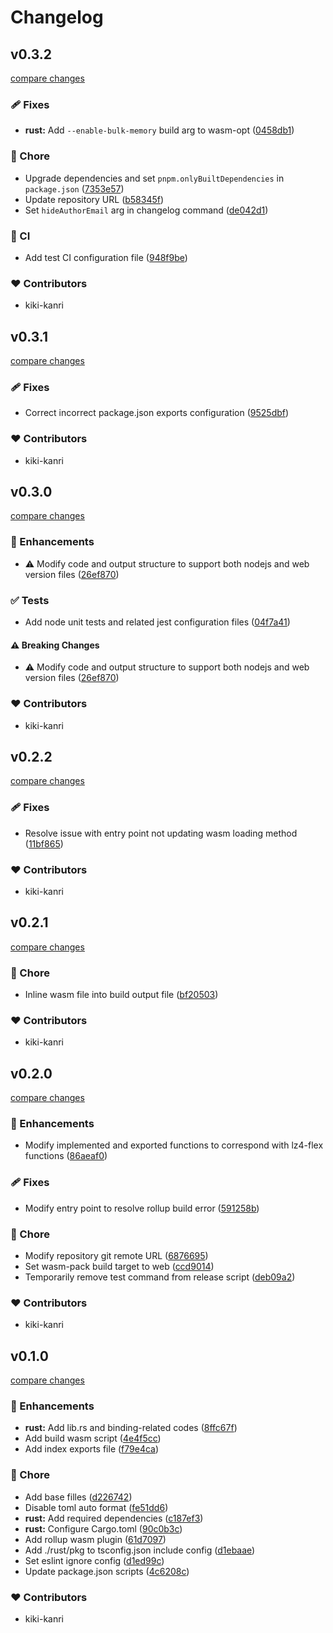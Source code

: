 # Changelog

## v0.3.2

[compare changes](https://github.com/kikiutils/node-lz4-wasm/compare/v0.3.1...v0.3.2)

### 🩹 Fixes

- **rust:** Add `--enable-bulk-memory` build arg to wasm-opt ([0458db1](https://github.com/kikiutils/node-lz4-wasm/commit/0458db1))

### 🏡 Chore

- Upgrade dependencies and set `pnpm.onlyBuiltDependencies` in `package.json` ([7353e57](https://github.com/kikiutils/node-lz4-wasm/commit/7353e57))
- Update repository URL ([b58345f](https://github.com/kikiutils/node-lz4-wasm/commit/b58345f))
- Set `hideAuthorEmail` arg in changelog command ([de042d1](https://github.com/kikiutils/node-lz4-wasm/commit/de042d1))

### 🤖 CI

- Add test CI configuration file ([948f9be](https://github.com/kikiutils/node-lz4-wasm/commit/948f9be))

### ❤️ Contributors

- kiki-kanri

## v0.3.1

[compare changes](https://github.com/kikiutils/node-lz4-wasm/compare/v0.3.0...v0.3.1)

### 🩹 Fixes

- Correct incorrect package.json exports configuration ([9525dbf](https://github.com/kikiutils/node-lz4-wasm/commit/9525dbf))

### ❤️ Contributors

- kiki-kanri

## v0.3.0

[compare changes](https://github.com/kikiutils/node-lz4-wasm/compare/v0.2.2...v0.3.0)

### 🚀 Enhancements

- ⚠️ Modify code and output structure to support both nodejs and web version files ([26ef870](https://github.com/kikiutils/node-lz4-wasm/commit/26ef870))

### ✅ Tests

- Add node unit tests and related jest configuration files ([04f7a41](https://github.com/kikiutils/node-lz4-wasm/commit/04f7a41))

#### ⚠️ Breaking Changes

- ⚠️ Modify code and output structure to support both nodejs and web version files ([26ef870](https://github.com/kikiutils/node-lz4-wasm/commit/26ef870))

### ❤️ Contributors

- kiki-kanri

## v0.2.2

[compare changes](https://github.com/kikiutils/node-lz4-wasm/compare/v0.2.1...v0.2.2)

### 🩹 Fixes

- Resolve issue with entry point not updating wasm loading method ([11bf865](https://github.com/kikiutils/node-lz4-wasm/commit/11bf865))

### ❤️ Contributors

- kiki-kanri

## v0.2.1

[compare changes](https://github.com/kikiutils/node-lz4-wasm/compare/v0.2.0...v0.2.1)

### 🏡 Chore

- Inline wasm file into build output file ([bf20503](https://github.com/kikiutils/node-lz4-wasm/commit/bf20503))

### ❤️ Contributors

- kiki-kanri

## v0.2.0

[compare changes](https://github.com/kikiutils/node-lz4-wasm/compare/v0.1.0...v0.2.0)

### 🚀 Enhancements

- Modify implemented and exported functions to correspond with lz4-flex functions ([86aeaf0](https://github.com/kikiutils/node-lz4-wasm/commit/86aeaf0))

### 🩹 Fixes

- Modify entry point to resolve rollup build error ([591258b](https://github.com/kikiutils/node-lz4-wasm/commit/591258b))

### 🏡 Chore

- Modify repository git remote URL ([6876695](https://github.com/kikiutils/node-lz4-wasm/commit/6876695))
- Set wasm-pack build target to web ([ccd9014](https://github.com/kikiutils/node-lz4-wasm/commit/ccd9014))
- Temporarily remove test command from release script ([deb09a2](https://github.com/kikiutils/node-lz4-wasm/commit/deb09a2))

### ❤️ Contributors

- kiki-kanri

## v0.1.0

[compare changes](https://github.com/kikiutils/node-lz4-wasm/compare/418b8c1...v0.1.0)

### 🚀 Enhancements

- **rust:** Add lib.rs and binding-related codes ([8ffc67f](https://github.com/kikiutils/node-lz4-wasm/commit/8ffc67f))
- Add build wasm script ([4e4f5cc](https://github.com/kikiutils/node-lz4-wasm/commit/4e4f5cc))
- Add index exports file ([f79e4ca](https://github.com/kikiutils/node-lz4-wasm/commit/f79e4ca))

### 🏡 Chore

- Add base filles ([d226742](https://github.com/kikiutils/node-lz4-wasm/commit/d226742))
- Disable toml auto format ([fe51dd6](https://github.com/kikiutils/node-lz4-wasm/commit/fe51dd6))
- **rust:** Add required dependencies ([c187ef3](https://github.com/kikiutils/node-lz4-wasm/commit/c187ef3))
- **rust:** Configure Cargo.toml ([90c0b3c](https://github.com/kikiutils/node-lz4-wasm/commit/90c0b3c))
- Add rollup wasm plugin ([61d7097](https://github.com/kikiutils/node-lz4-wasm/commit/61d7097))
- Add ./rust/pkg to tsconfig.json include config ([d1ebaae](https://github.com/kikiutils/node-lz4-wasm/commit/d1ebaae))
- Set eslint ignore config ([d1ed99c](https://github.com/kikiutils/node-lz4-wasm/commit/d1ed99c))
- Update package.json scripts ([4c6208c](https://github.com/kikiutils/node-lz4-wasm/commit/4c6208c))

### ❤️ Contributors

- kiki-kanri
